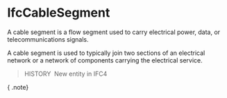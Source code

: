 IfcCableSegment
===============

A cable segment is a flow segment used to carry electrical power, data, or telecommunications signals.

A cable segment is used to typically join two sections of an electrical network or a network of components carrying the electrical service.

> HISTORY&nbsp; New entity in IFC4

{ .note}
>
